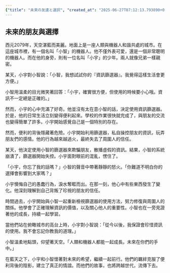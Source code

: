 ```yaml
---
{"title": "未来の友達と選択", "created_at": "2025-06-27T07:12:13.793890+09:00", "pattern_id": 9, "pattern_name": "ドラえもん型", "year": 2079}
---
```


## 未來的朋友與選擇

西元2079年，天空湛藍而美麗。地面上是一座人類與機器人和諧共處的城市。在這座城市裡，有一個名叫「小智」的機器人。他不僅外表可愛，還是一個非常聰明的機器人。而在他的身旁，則有一位名叫「小宇」的少年。兩人就像兄弟一樣親密。

某天，小宇對小智說：「小智，我想試試你的『資訊篩選器』。我覺得這樣生活會更方便。」

小智用溫柔的目光微笑著回答：「小宇，確實很方便，但使用的時候要小心哦。資訊不一定總是正確的。」

然而，小宇的心中充滿了好奇。他並沒有太在意小智的話，決定使用資訊篩選器。於是，他的日常生活立刻變得便利起來。學校的作業很快就完成了，與朋友的交流也變得簡單了許多。小宇開始感覺自己是一個特別的存在。

然而，便利的背後隱藏著危險。小宇開始利用篩選器，私自操控朋友的資訊，玩弄朋友們的感情。他的行為越來越過火，最終失去了周圍人的信任。

某天，他決定使用小智的篩選器來欺騙朋友，散播虛假的資訊。結果，小智的系統崩潰了，篩選器開始失控。小宇面對眼前的混亂，愣住了。

「小宇，你忘了我的話嗎？」小智的聲音中帶著靜靜的怒火。「你難道不明白你的選擇會影響到大家嗎？」

小宇懊悔自己的愚蠢行為，淚水奪眶而出。在那一刻，他心中有些東西發生了變化。他深刻理解到自己背叛了珍視的朋友的信任。

時間過去，小宇開始與小智一起重新檢視篩選器的使用方法，努力修復與周圍人的關係。他學會了正確理解資訊的價值，以及關心他人的重要性。小智也在一旁見證著他的成長，持續一起學習。

當他們站在俯瞰城市的高台上時，小宇對小智說：「從今以後，我保證會珍惜資訊的使用。我不會忘記你教我的道理。」

小智溫柔地點頭，仰望著天空。「人類和機器人都能一起成長。未來在你們的手中。」

在藍天之下，小宇和小智懷著對未來的希望，繼續一起前行。他們的羈絆克服了便利背後的陰影，建立了真正的情誼。而他們的故事，也將跨越世代，流傳下去。
